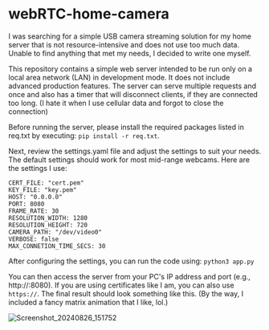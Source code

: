 # webRTC-home-camera
I was searching for a simple USB camera streaming solution for my home server that is not resource-intensive and does not use too much data. Unable to find anything that met my needs, I decided to write one myself.

This repository contains a simple web server intended to be run only on a local area network (LAN) in development mode. It does not include advanced production features.
The server can serve multiple requests and once and also has a timer that will disconnect clients, if they are connected too long.
(I hate it when I use cellular data and forgot to close the connection)

Before running the server, please install the required packages listed in req.txt by executing:
`pip install -r req.txt`.

Next, review the settings.yaml file and adjust the settings to suit your needs. The default settings should work for most mid-range webcams. Here are the settings I use:

```
CERT_FILE: "cert.pem"
KEY_FILE: "key.pem"
HOST: "0.0.0.0"
PORT: 8080
FRAME_RATE: 30
RESOLUTION_WIDTH: 1280
RESOLUTION_HEIGHT: 720
CAMERA_PATH: "/dev/video0"
VERBOSE: false
MAX_CONNETION_TIME_SECS: 30
```
After configuring the settings, you can run the code using:
```python3 app.py```

You can then access the server from your PC's IP address and port (e.g., http://<your-ip>:8080). If you are using certificates like I am, you can also use `https://`.
The final result should look something like this. (By the way, I included a fancy matrix animation that I like, lol.)


![Screenshot_20240826_151752](https://github.com/user-attachments/assets/3f584589-ab4a-472c-a828-a88b3001b43c)
